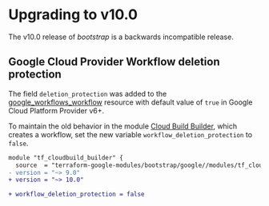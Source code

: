 # Upgrading to v10.0

The v10.0 release of *bootstrap* is a backwards incompatible release.

## Google Cloud Provider Workflow deletion protection

The field `deletion_protection` was added to the [google_workflows_workflow](https://registry.terraform.io/providers/hashicorp/google/latest/docs/resources/workflows_workflow) resource with default value of `true` in Google Cloud Platform Provider v6+.

To maintain the old behavior in the module [Cloud Build Builder](../modules/tf_cloudbuild_builder/README.md), which creates a workflow, set the new variable `workflow_deletion_protection` to `false`.


```diff
module "tf_cloudbuild_builder" {
  source  = "terraform-google-modules/bootstrap/google//modules/tf_cloudbuild_builder"
- version = "~> 9.0"
+ version = "~> 10.0"

+ workflow_deletion_protection = false
```
